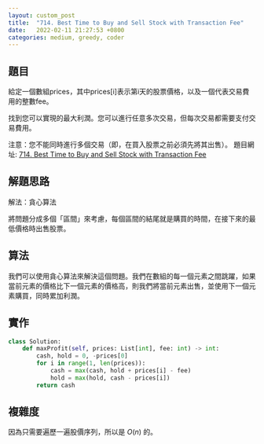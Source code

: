 ```yaml
---
layout: custom_post
title:  "714. Best Time to Buy and Sell Stock with Transaction Fee"
date:   2022-02-11 21:27:53 +0800
categories: medium, greedy, coder
---
```


## 題目
給定一個數組prices，其中prices[i]表示第i天的股票價格，以及一個代表交易費用的整數fee。

找到您可以實現的最大利潤。您可以進行任意多次交易，但每次交易都需要支付交易費用。

注意：您不能同時進行多個交易（即，在買入股票之前必須先將其出售）。
題目網址: [714. Best Time to Buy and Sell Stock with Transaction Fee](https://leetcode.com/problems/best-time-to-buy-and-sell-stock-with-transaction-fee/)


## 解題思路
解法：貪心算法

將問題分成多個「區間」來考慮，每個區間的結尾就是購買的時間，在接下來的最低價格時出售股票。

## 算法
我們可以使用貪心算法來解決這個問題。我們在數組的每一個元素之間跳躍，如果當前元素的價格比下一個元素的價格高，則我們將當前元素出售，並使用下一個元素購買，同時累加利潤。

## 實作

```python
class Solution:
    def maxProfit(self, prices: List[int], fee: int) -> int:
        cash, hold = 0, -prices[0]
        for i in range(1, len(prices)):
            cash = max(cash, hold + prices[i] - fee)
            hold = max(hold, cash - prices[i])
        return cash
```


## 複雜度
因為只需要遍歷一遍股價序列，所以是 $O(n)$ 的。
